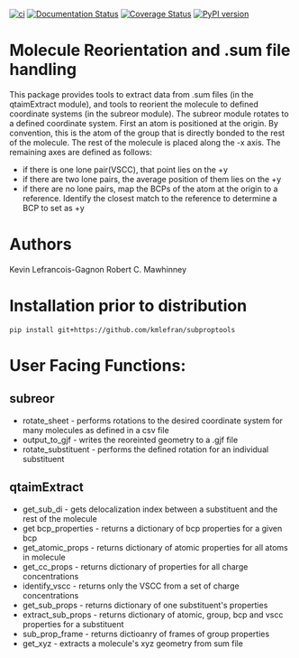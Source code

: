 
[![ci](https://github.com/kmlefran/subproptools/actions/workflows/ci.yml/badge.svg)](https://github.com/kmlefran/subproptools/actions/workflows/ci.yml)
[![Documentation Status](https://readthedocs.org/projects/subproptools/badge/?version=latest)](https://subproptools.readthedocs.io/en/latest/?badge=latest)
[![Coverage Status](https://coveralls.io/repos/github/kmlefran/subproptools/badge.svg?branch=main)](https://coveralls.io/github/kmlefran/subproptools?branch=main)
[![PyPI version](https://badge.fury.io/py/subproptools.svg)](https://badge.fury.io/py/subproptools)
# Molecule Reorientation and .sum file handling

This package provides tools to extract data from .sum files (in the qtaimExtract module), and tools to reorient the molecule to defined coordinate systems (in the subreor module). The subreor module rotates to a defined coordinate system. First an atom is positioned at the origin. By convention, this is the atom of the group that is directly bonded to the rest of the molecule. The rest of the molecule is placed along the -x axis. The remaining axes are defined as follows:
* if there is one lone pair(VSCC), that point lies on the +y
* if there are two lone pairs, the average position of them lies on the +y
* if there are no lone pairs, map the BCPs of the atom at the origin to a reference. Identify the closest match to the reference to determine a BCP to set as +y

# Authors
Kevin Lefrancois-Gagnon
Robert C. Mawhinney

# Installation prior to distribution
```
pip install git+https://github.com/kmlefran/subproptools
```

# User Facing Functions:
## subreor
* rotate_sheet - performs rotations to the desired coordinate system for many molecules as defined in a csv file
* output_to_gjf - writes the reoreinted geometry to a .gjf file
* rotate_substituent - performs the defined rotation for an individual substituent

## qtaimExtract
* get_sub_di - gets delocalization index between a substituent and the rest of the molecule
* get bcp_properties - returns a dictionary of bcp properties for a given bcp
* get_atomic_props - returns dictionary of atomic properties for all atoms in molecule
* get_cc_props - returns dictionary of properties for all charge concentrations
* identify_vscc - returns only the VSCC from a set of charge concentrations
* get_sub_props - returns dictionary of one substituent's properties
* extract_sub_props - returns dictionary of atomic, group, bcp and vscc properties for a substituent
* sub_prop_frame - returns dictioanry of frames of group properties
* get_xyz - extracts a molecule's xyz geometry from sum file
